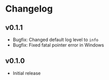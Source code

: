 # Changelog

## v0.1.1
* Bugfix: Changed default log level to `info`
* Bugfix: Fixed fatal pointer error in Windows

## v0.1.0
* Initial release
